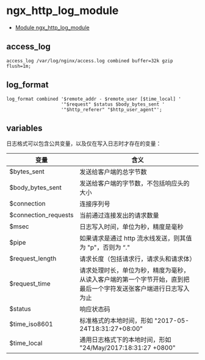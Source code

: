 # ngx_http_log_module

- [Module ngx_http_log_module](https://nginx.org/en/docs/http/ngx_http_log_module.html)

## access_log

```nginx
access_log /var/log/nginx/access.log combined buffer=32k gzip flush=1m;
```

## log_format

```nginx
log_format combined '$remote_addr - $remote_user [$time_local] '
                    '"$request" $status $body_bytes_sent '
                    '"$http_referer" "$http_user_agent"';
```

## variables

日志格式可以包含公共变量，以及仅在写入日志时才存在的变量：

| 变量                  | 含义                                                         |
| --------------------- | ------------------------------------------------------------ |
| $bytes_sent           | 发送给客户端的总字节数                                       |
| $body_bytes_sent      | 发送给客户端的字节数，不包括响应头的大小                     |
| $connection           | 连接序列号                                                   |
| $connection_requests  | 当前通过连接发出的请求数量                                   |
| $msec                 | 日志写入时间，单位为秒，精度是毫秒                           |
| $pipe                 | 如果请求是通过 http 流水线发送，则其值为 "p"，否则为 “."     |
| $request_length       | 请求长度（包括请求行，请求头和请求体）                       |
| $request_time         | 请求处理时长，单位为秒，精度为毫秒，从读入客户端的第一个字节开始，直到把最后一个字符发送张客户端进行日志写入为止 |
| $status               | 响应状态码                                                   |
| $time_iso8601         | 标准格式的本地时间，形如 "2017-05-24T18:31:27+08:00"         |
| $time_local           | 通用日志格式下的本地时间，形如 "24/May/2017:18:31:27 +0800"  |

